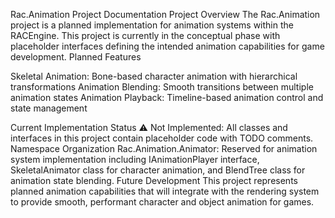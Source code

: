Rac.Animation Project Documentation
Project Overview
The Rac.Animation project is a planned implementation for animation systems within the RACEngine. This project is currently in the conceptual phase with placeholder interfaces defining the intended animation capabilities for game development.
Planned Features

Skeletal Animation: Bone-based character animation with hierarchical transformations
Animation Blending: Smooth transitions between multiple animation states
Animation Playback: Timeline-based animation control and state management

Current Implementation Status
⚠️ Not Implemented: All classes and interfaces in this project contain placeholder code with TODO comments.
Namespace Organization
Rac.Animation.Animator: Reserved for animation system implementation including IAnimationPlayer interface, SkeletalAnimator class for character animation, and BlendTree class for animation state blending.
Future Development
This project represents planned animation capabilities that will integrate with the rendering system to provide smooth, performant character and object animation for games.